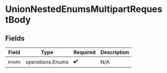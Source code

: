 # UnionNestedEnumsMultipartRequestBody


## Fields

| Field              | Type               | Required           | Description        |
| ------------------ | ------------------ | ------------------ | ------------------ |
| `enums`            | *operations.Enums* | :heavy_check_mark: | N/A                |